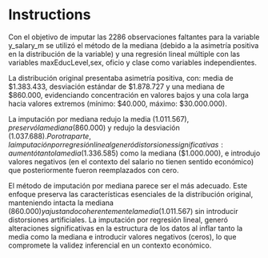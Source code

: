 # Instructions

Con el objetivo de imputar las 2286 observaciones faltantes para la variable y_salary_m se utilizó el método de la mediana (debido a la asimetría positiva en la distribución de la variable) y una regresión lineal múltiple con las variables maxEducLevel,sex, oficio y clase como variables independientes.  

La distribución original presentaba asimetría positiva, con: media de $1.383.433, desviación estándar de $1.878.727 y una mediana de $860.000, evidenciando concentración en valores bajos y una cola larga hacia valores extremos (mínimo: $40.000, máximo: $30.000.000). 

La imputación por mediana redujo la media ($1.011.567), preservó la mediana ($860.000) y redujo la desviación ($1.037.688). Por otra parte, la imputación por regresión lineal generó distorsiones significativas: aumentó tanto la media ($1.336.585) como la mediana ($1.000.000), e introdujo valores negativos (en el contexto del salario no tienen sentido económico) que posteriormente fueron reemplazados con cero.

El método de imputación por mediana parece ser el más adecuado. Este enfoque preserva las características esenciales de la distribución original, manteniendo intacta la mediana ($860.000) y ajustando coherentemente la media ($1.011.567) sin introducir distorsiones artificiales. La imputación por regresión lineal, generó alteraciones significativas en la estructura de los datos al inflar tanto la media como la mediana e introducir valores negativos (ceros), lo que compromete la validez inferencial en un contexto económico.
